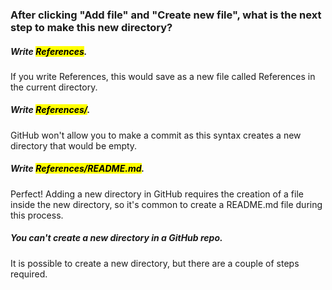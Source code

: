 ### After clicking "Add file" and "Create new file", what is the next step to make this new directory?

##### Write <mark>References</mark>.
If you write References, this would save as a new file called References in the current directory.

##### Write <mark>References/</mark>.
GitHub won't allow you to make a commit as this syntax creates a new directory that would be empty.

##### Write <mark>References/README.md</mark>.
Perfect! Adding a new directory in GitHub requires the creation of a file inside the new directory, so it's common to create a README.md file during this process.

##### You can't create a new directory in a GitHub repo.
It is possible to create a new directory, but there are a couple of steps required.
